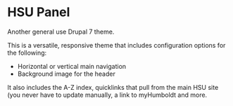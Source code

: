 HSU Panel
========

Another general use Drupal 7 theme.

This is a versatile, responsive theme that includes configuration options for the following:

* Horizontal or vertical main navigation
* Background image for the header

It also includes the A-Z index, quicklinks that pull from the main HSU site (you never have to update manually, a link to myHumboldt and more.
